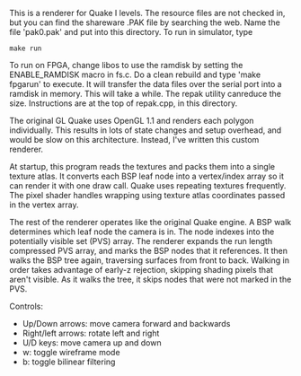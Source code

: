 This is a renderer for Quake I levels. The resource files are not checked in,
but you can find the shareware .PAK file by searching the web. Name the file
'pak0.pak' and put into this directory. To run in simulator, type

    make run

To run on FPGA, change libos to use the ramdisk by setting the ENABLE_RAMDISK
macro in fs.c. Do a clean rebuild and type 'make fpgarun' to execute. It will
transfer the data files over the serial port into a ramdisk in memory. This
will take a while. The repak utility canreduce the size. Instructions are at 
the top of repak.cpp, in this directory.

The original GL Quake uses OpenGL 1.1 and renders each polygon individually.
This results in lots of state changes and setup overhead, and would be slow on
this architecture. Instead, I've written this custom renderer.

At startup, this program reads the textures and packs them into a single
texture atlas. It converts each BSP leaf node into a vertex/index array so it
can render it with one draw call. Quake uses repeating textures frequently. 
The pixel shader handles wrapping using texture atlas coordinates passed 
in the vertex array.

The rest of the renderer operates like the original Quake engine. A BSP walk
determines which leaf node the camera is in. The node indexes into the
potentially visible set (PVS) array. The renderer expands the run length
compressed PVS array, and marks the BSP nodes that it references. It then walks
the BSP tree again, traversing surfaces from front to back. Walking in order
takes advantage of early-z rejection, skipping shading pixels that aren't
visible. As it walks the tree, it skips nodes that were not marked in the PVS.

Controls:

- Up/Down arrows: move camera forward and backwards
- Right/left arrows: rotate left and right
- U/D keys: move camera up and down
- w: toggle wireframe mode
- b: toggle bilinear filtering
